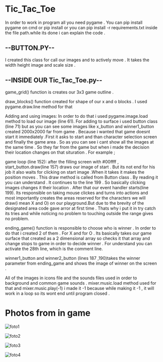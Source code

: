 # Tic_Tac_Toe
In order to work in program all you need pygame . You can pip install pygame on cmd or pip install  or you can pip install -r requirements.txt inside the file path.while its done i can explain the code .

## --BUTTON.PY--

I created this class for call our images and to actively move . It takes the width height image and scale size . 

## --INSIDE OUR Tic_Tac_Toe.py--

game_grid() function is creates our 3x3 game outline .
  
draw_blocks() function created for shape of our x and o blocks . I used pygame.draw.line method for that

Adding and using images: In order to do that i used pygame.image.load method to load our image (line 61). For adding to surface i used button class (line 71) but as you can see some images like x_button and winner1_button created 2000x2000 far from game . Because i wanted that game doesnt start it immediately .First it asks to start and than character selection screen and finally the game area . So as you can see i cant show all the images at the same time . So they far from the game but when i made the decision their location changes on that situration . For example ;

game loop (line 152): after the filling screen with #00ffff  , start_button.draw(line 157) draws our image of start . But its not end for his job it also waits for clicking on start image .When it takes it makes the position moves . This draw method is called from Button class . By reading it you can understand . It continues to the line 199 . So basically clicking images changes it their location . After that our event handler starts(line 199). Its responsible on taking mouse clickes and turns into actions and most importantly creates the areas reserved for the characters we will draw(i mean X and O) on our playground.But due to the brevity of the designated area code gave arror at first time . Thats why i put it in try catch its tries and while noticing no problem to touching outside the range gives no problem. 
 
 ending_game() function is responsible to choose who is winner . In order to do that i created 2 of them . For X and for O . Its basically takes our game surface that created as a 2 dimensional array so checks it that array and change stops to game in order to decide winner . For understand you can activate the 28th line, which is the comment line.

winner1_button and winner2_button  (lines 187 ,190)takes the winner parameter from ending_game and shows the image of winner on the screen . 

All of the images in icons file and the sounds files used in order to background and common game sounds . mixer.music.load method used for that and mixer.music.play(-1) i made it -1 because while making it -1 , it will work in a loop so its wont end until program closed .


# Photos from in game
![foto1](https://user-images.githubusercontent.com/72496488/141329718-f8fc436d-e594-4bcb-9965-09d5c2957b42.PNG)



![foto2](https://user-images.githubusercontent.com/72496488/141329728-49b774c0-9314-4463-bfb5-193a14c89898.PNG)



![foto3](https://user-images.githubusercontent.com/72496488/141329736-e58ddbb3-9810-4b46-90c3-adb2567c5a43.PNG)



![foto4](https://user-images.githubusercontent.com/72496488/141329741-0545e82e-e33c-4263-b7e0-46b63058fa58.PNG)










